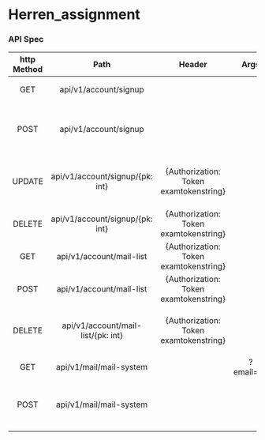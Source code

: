 # Herren_assignment


### API Spec

| http Method | Path | Header | Args | Body | Description |
| :---: | :---: | :---: | :---: | :---: | :---: | 
| GET | api/v1/account/signup | | | | 유저 계정 보기 |
| POST | api/v1/account/signup | | |  {email: email type, name: char type, password: char type} | 유저 생성 |
| UPDATE | api/v1/account/signup/{pk: int} | {Authorization: Token examtokenstring} | | {email: email type, name: char type, password: char type} | 유저 정보 변경 |
| DELETE | api/v1/account/signup/{pk: int} | {Authorization: Token examtokenstring} | | | 유저 계정 삭제 |
| GET | api/v1/account/mail-list | {Authorization: Token examtokenstring} | | | 유저 메일링 리스트 보기 |
| POST | api/v1/account/mail-list | {Authorization: Token examtokenstring} | | {added_email: email type} | 유저 메일링 리스트 추가 |
| DELETE | api/v1/account/mail-list/{pk: int} | {Authorization: Token examtokenstring} | | | 유저 메일링 리스트의 선택된 메일 삭제 |
| GET | api/v1/mail/mail-system | | ?email=str | | 수신함 확인 |
| POST | api/v1/mail/mail-system | | | {mailto: email type, subject: char type, content: char type} | 메일 발신 |

